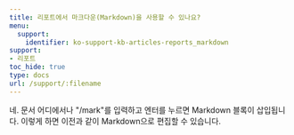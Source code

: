 ```yaml
---
title: 리포트에서 마크다운(Markdown)을 사용할 수 있나요?
menu:
  support:
    identifier: ko-support-kb-articles-reports_markdown
support:
- 리포트
toc_hide: true
type: docs
url: /support/:filename
---
```


네. 문서 어디에서나 "/mark"를 입력하고 엔터를 누르면 Markdown 블록이 삽입됩니다. 이렇게 하면 이전과 같이 Markdown으로 편집할 수 있습니다.